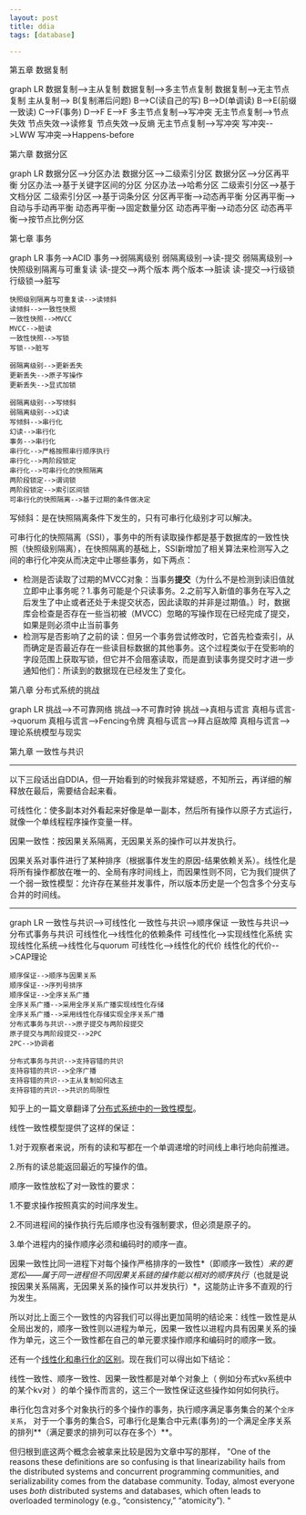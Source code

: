 ```yaml
---
layout: post
title: ddia
tags: [database]

---
```


第五章 数据复制

<script src="/assets/js/mermaid.min.js"></script>
<div class="mermaid">    
graph LR
    数据复制-->主从复制
    数据复制-->多主节点复制
    数据复制-->无主节点复制
	主从复制--> B(复制滞后问题)
	B-->C(读自己的写)
	B-->D(单调读)
	B-->E(前缀一致读)
	C-->F(事务)
	D-->F
	E-->F
	多主节点复制-->写冲突
	无主节点复制-->节点失效
	节点失效-->读修复
	节点失效-->反熵
	无主节点复制-->写冲突
	写冲突-->LWW
	写冲突-->Happens-before  
</div>

第六章 数据分区

<script src="/assets/js/mermaid.min.js"></script>
<div class="mermaid">    
graph LR
    数据分区-->分区办法
    数据分区-->二级索引分区
    数据分区-->分区再平衡
    分区办法-->基于关键字区间的分区
    分区办法-->哈希分区
    二级索引分区-->基于文档分区
    二级索引分区-->基于词条分区
    分区再平衡-->动态再平衡
    分区再平衡-->自动与手动再平衡
    动态再平衡-->固定数量分区
    动态再平衡-->动态分区
    动态再平衡-->按节点比例分区
</div>

第七章 事务

<script src="/assets/js/mermaid.min.js"></script>
<div class="mermaid">    
    graph LR
    事务-->ACID
    事务-->弱隔离级别
    弱隔离级别-->读-提交
    弱隔离级别-->快照级别隔离与可重复读
    读-提交-->两个版本
    两个版本-->脏读
    读-提交-->行级锁
    行级锁-->脏写

    快照级别隔离与可重复读-->读倾斜
    读倾斜-->一致性快照
    一致性快照-->MVCC
    MVCC-->脏读
    一致性快照-->写锁
    写锁-->脏写
    
    弱隔离级别-->更新丢失
    更新丢失-->原子写操作
    更新丢失-->显式加锁
    
    弱隔离级别-->写倾斜
    弱隔离级别-->幻读
    写倾斜-->串行化
    幻读-->串行化
    事务-->串行化
    串行化-->严格按照串行顺序执行
    串行化-->两阶段锁定
    串行化-->可串行化的快照隔离
    两阶段锁定-->谓词锁
    两阶段锁定-->索引区间锁
    可串行化的快照隔离-->基于过期的条件做决定 
</div>

写倾斜：是在快照隔离条件下发生的，只有可串行化级别才可以解决。

可串行化的快照隔离（SSI），事务中的所有读取操作都是基于数据库的一致性快照（快照级别隔离），在快照隔离的基础上，SSI新增加了相关算法来检测写入之间的串行化冲突从而决定中止哪些事务，如下两点：

- 检测是否读取了过期的MVCC对象：当事务**提交**（为什么不是检测到读旧值就立即中止事务呢？1.事务可能是个只读事务。2.之前写入新值的事务在写入之后发生了中止或者还处于未提交状态，因此读取的并非是过期值。）时，数据库会检查是否存在一些当初被（MVCC）忽略的写操作现在已经完成了提交，如果是则必须中止当前事务
- 检测写是否影响了之前的读：但另一个事务尝试修改时，它首先检查索引，从而确定是否最近存在一些读目标数据的其他事务。这个过程类似于在受影响的字段范围上获取写锁，但它并不会阻塞读取，而是直到读事务提交时才进一步通知他们：所读到的数据现在已经发生了变化。

第八章 分布式系统的挑战

<script src="/assets/js/mermaid.min.js"></script>
<div class="mermaid">  
graph LR
    挑战-->不可靠网络
    挑战-->不可靠时钟
    挑战-->真相与谎言
    真相与谎言-->quorum
    真相与谎言-->Fencing令牌
    真相与谎言-->拜占庭故障
    真相与谎言-->理论系统模型与现实
</div>

第九章 一致性与共识

----------------

以下三段话出自DDIA，但一开始看到的时候我非常疑惑，不知所云，再详细的解释放在最后，需要结合起来看。

可线性化：使多副本对外看起来好像是单一副本，然后所有操作以原子方式运行，就像一个单线程程序操作变量一样。

因果一致性：按因果关系隔离，无因果关系的操作可以并发执行。

因果关系对事件进行了某种排序（根据事件发生的原因-结果依赖关系）。线性化是将所有操作都放在唯一的、全局有序时间线上，而因果性则不同，它为我们提供了一个弱一致性模型：允许存在某些并发事件，所以版本历史是一个包含多个分支与合并的时间线。

----------



<script src="/assets/js/mermaid.min.js"></script>
<div class="mermaid">  
graph LR
	一致性与共识-->可线性化
	一致性与共识-->顺序保证                                                             一致性与共识-->分布式事务与共识
    可线性化-->线性化的依赖条件
    可线性化-->实现线性化系统
    实现线性化系统-->线性化与quorum
    可线性化-->线性化的代价
    线性化的代价-->CAP理论

    顺序保证-->顺序与因果关系
    顺序保证-->序列号排序
    顺序保证-->全序关系广播
    全序关系广播-->采用全序关系广播实现线性化存储
    全序关系广播-->采用线性化存储实现全序关系广播
    分布式事务与共识-->原子提交与两阶段提交
    原子提交与两阶段提交-->2PC
    2PC-->协调者
    
    分布式事务与共识-->支持容错的共识
    支持容错的共识-->全序广播
    支持容错的共识-->主从复制如何选主  
    支持容错的共识-->共识的局限性
</div>    



知乎上的一篇文章翻译了[分布式系统中的一致性模型](https://zhuanlan.zhihu.com/p/48782892)。

线性一致性模型提供了这样的保证：

1.对于观察者来说，所有的读和写都在一个单调递增的时间线上串行地向前推进。 

2.所有的读总能返回最近的写操作的值。

顺序一致性放松了对一致性的要求：

1.不要求操作按照真实的时间序发生。

2.不同进程间的操作执行先后顺序也没有强制要求，但必须是原子的。

3.单个进程内的操作顺序必须和编码时的顺序一直。

 因果一致性比同一进程下对每个操作严格排序的一致性*（即顺序一致性）*来的更宽松——属于同一进程但不同因果关系链的操作能以相对的顺序执行*（也就是说按因果关系隔离，无因果关系的操作可以并发执行）*，这能防止许多不直观的行为发生。 

所以对比上面三个一致性的内容我们可以得出更加简明的结论来：线性一致性是从全局出发的，顺序一致性则以进程为单元，因果一致性以进程内具有因果关系的操作为单元，这三个一致性都在自己的单元要求操作顺序和编码时的顺序一致。

还有一个[线性化和串行化的区别](http://www.bailis.org/blog/linearizability-versus-serializability/)。现在我们可以得出如下结论：

线性一致性、顺序一致性、因果一致性都是对单个对象上（ 例如分布式kv系统中的某个kv对 ）的单个操作而言的，这三个一致性保证这些操作如何如何执行。

串行化包含对多个对象执行的多个操作的事务，执行顺序满足事务集合的某个`全序关系`， 对于一个事务的集合S，可串行化是集合中元素(事务)的一个满足全序关系的排列**（满足要求的排列可以存在多个）**。 

但归根到底这两个概念会被拿来比较是因为文章中写的那样， "One of the reasons these definitions are so confusing is that linearizability hails from the distributed systems and concurrent programming communities, and serializability comes from the database community. Today, almost everyone uses *both* distributed systems and databases, which often leads to overloaded terminology (e.g., “consistency,” “atomicity”). "



